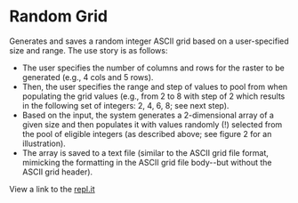 # Random Grid
Generates and saves a random integer ASCII grid based on a user-specified size and range. The use story is as follows:
* The user specifies the number of columns and rows for the raster to be generated (e.g., 4 cols and 5 rows).
* Then, the user specifies the range and step of values to pool from when populating the grid values (e.g., from 2 to 8 with step of 2 which results in the following set of integers: 2, 4, 6, 8; see next step).
* Based on the input, the system generates a 2-dimensional array of a given size and then populates it with values randomly (!) selected from the pool of eligible integers (as described above; see figure 2 for an illustration).
* The array is saved to a text file (similar to the ASCII grid file format, mimicking the formatting in the ASCII grid file body--but without the ASCII grid header).

View a link to the [repl.it](https://repl.it/GJun/4)
